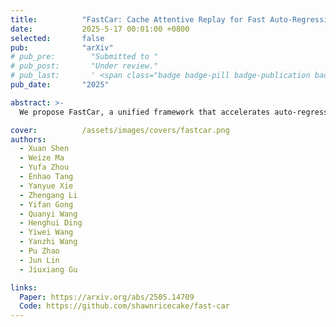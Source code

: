 ```yaml
---
title:          "FastCar: Cache Attentive Replay for Fast Auto-Regressive Video Generation on the Edge"
date:           2025-5-17 00:01:00 +0800
selected:       false
pub:            "arXiv"
# pub_pre:        "Submitted to "
# pub_post:       "Under review."
# pub_last:       ' <span class="badge badge-pill badge-publication badge-success">Spotlight</span>'
pub_date:       "2025"

abstract: >-
  We propose FastCar, a unified framework that accelerates auto-regressive video generation by exploiting temporal redundancy through a Temporal Attention Score for selective computation reuse, integrating with sparse attention and dynamic scheduling to enable real-time, high-resolution synthesis with over 2.1× speedup and minimal quality loss.

cover:          /assets/images/covers/fastcar.png
authors:
  - Xuan Shen
  - Weize Ma
  - Yufa Zhou
  - Enhao Tang
  - Yanyue Xie
  - Zhengang Li
  - Yifan Gong
  - Quanyi Wang
  - Henghui Ding
  - Yiwei Wang
  - Yanzhi Wang
  - Pu Zhao
  - Jun Lin
  - Jiuxiang Gu

links:
  Paper: https://arxiv.org/abs/2505.14709
  Code: https://github.com/shawnricecake/fast-car
---
```


